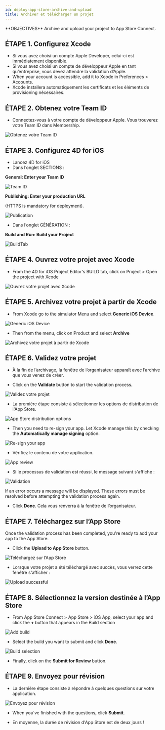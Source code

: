 ```yaml
---
id: deploy-app-store-archive-and-upload
title: Archiver et télécharger un projet
---
```


<div class = "objectives">
**OBJECTIVES**
Archive and upload your project to App Store Connect.</div>

## ÉTAPE 1. Configurez Xcode
* Si vous avez choisi un compte Apple Developer, celui-ci est immédiatement disponible.
* Si vous avez choisi un compte de développeur Apple en tant qu’entreprise, vous devez attendre la validation d’Apple.
* When your account is accessible, add it to Xcode in Preferences > Accounts.
* Xcode installera automatiquement les certificats et les éléments de provisioning nécessaires.

## ÉTAPE 2. Obtenez votre Team ID

* Connectez-vous à votre compte de développeur Apple. Vous trouverez votre Team ID dans Membership.

![Obtenez votre Team ID](assets/en/deploy-in-house/Team-ID-4D-for-iOS.png)

## ÉTAPE 3. Configurez 4D for iOS

* Lancez 4D for iOS
* Dans l’onglet SECTIONS :

**General: Enter your Team ID**

![Team ID](assets/en/deploy-app-store/Team-ID.png)

**Publishing: Enter your production URL**

(HTTPS is mandatory for deployment).

![Publication](assets/en/deploy-app-store/Publishing.png)

* Dans l’onglet GÉNÉRATION :

**Build and Run: Build your Project**

![BuildTab](assets/en/deploy-app-store/BuildTab.png)

## ÉTAPE 4. Ouvrez votre projet avec Xcode

* From the 4D for iOS Project Editor's BUILD tab, click on Project > Open the project with Xcode

![Ouvrez votre projet avec Xcode](assets/en/deploy-in-house/Open-your-project-Xcode-4D-for-iOS.png)

## ÉTAPE 5. Archivez votre projet à partir de Xcode

* From Xcode go to the simulator Menu and select **Generic iOS Device**.

![Generic iOS Device](assets/en/deploy-in-house/Deployment-Generic-iOS-Device.png)

* Then from the menu, click on Product and select **Archive**

![Archivez votre projet à partir de Xcode](assets/en/deploy-in-house/Archive-your-Project.png)

## ÉTAPE 6. Validez votre projet

* À la fin de l’archivage, la fenêtre de l’organisateur apparaît avec l’archive que vous venez de créer.

* Click on the **Validate** button to start the validation process.

![Validez votre projet](assets/en/deploy-app-store/Organizer-Project-Validation.png)

* La première étape consiste à sélectionner les options de distribution de l'App Store.

![App Store distribution options](assets/en/deploy-app-store/App-Store-Distribution-options.png)

* Then you need to re-sign your app. Let Xcode manage this by  checking the **Automatically manage signing** option.

![Re-sign your app](assets/en/deploy-app-store/Re-sign-your-App.png)

* Vérifiez le contenu de votre application.

![App review](assets/en/deploy-app-store/Review-App.png)

* Si le processus de validation est réussi, le message suivant s'affiche :

![Validation](assets/en/deploy-app-store/Archive-validation-complete.png)

If an error occurs a message will be displayed. These errors must be resolved before attempting the validation process again.

* Click **Done**. Cela vous renverra à la fenêtre de l’organisateur.

## ÉTAPE 7. Téléchargez sur l’App Store

Once the validation process has been completed, you're ready to add your app to the App Store.

* Click the **Upload to App Store** button.

![Téléchargez sur l’App Store](assets/en/deploy-app-store/Upload-to-AppStore.png)

* Lorsque votre projet a été téléchargé avec succès, vous verrez cette fenêtre s'afficher :

![Upload successful](assets/en/deploy-app-store/upload-Successful.png)

## ÉTAPE 8. Sélectionnez la version destinée à l’App Store

* From App Store Connect > App Store > iOS App, select your app and click the **+** button that appears in the Build section

![Add build](assets/en/deploy-app-store/Add-build-app-store-connect.png)

* Select the build you want to submit and click **Done**.

![Build selection](assets/en/deploy-app-store/Select-build-app-store-connect.png)

* Finally, click on the **Submit for Review** button.

## ÉTAPE 9. Envoyez pour révision

* La dernière étape consiste à répondre à quelques questions sur votre application.

![Envoyez pour révision](assets/en/deploy-app-store/Export-Compliance-Content-Rights-Advertising-Identifer.png)

* When you've finished with the questions, click **Submit**.

* En moyenne, la durée de révision d'App Store est de deux jours !
